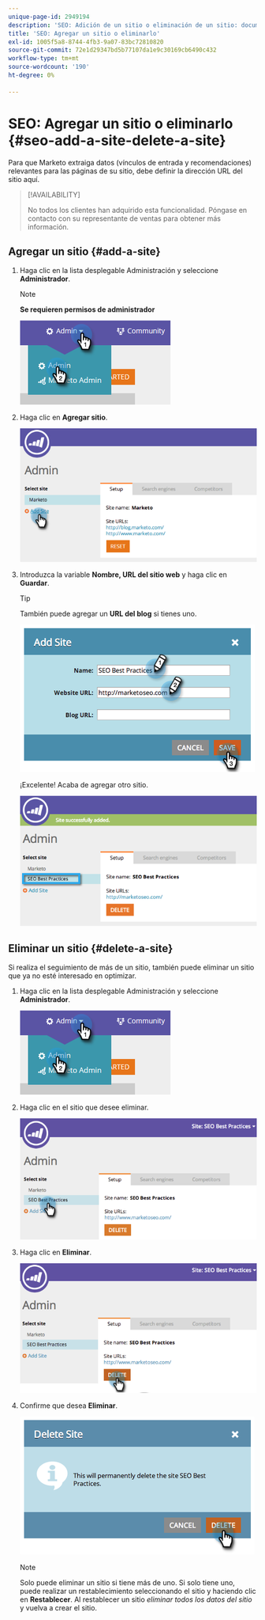 ```yaml
---
unique-page-id: 2949194
description: 'SEO: Adición de un sitio o eliminación de un sitio: documentos de Marketo: documentación del producto'
title: 'SEO: Agregar un sitio o eliminarlo'
exl-id: 1005f5a8-8744-4fb3-9a07-83bc72810820
source-git-commit: 72e1d29347bd5b77107da1e9c30169cb6490c432
workflow-type: tm+mt
source-wordcount: '190'
ht-degree: 0%

---
```


# SEO: Agregar un sitio o eliminarlo {#seo-add-a-site-delete-a-site}

Para que Marketo extraiga datos (vínculos de entrada y recomendaciones) relevantes para las páginas de su sitio, debe definir la dirección URL del sitio aquí.

>[!AVAILABILITY]
>
>No todos los clientes han adquirido esta funcionalidad. Póngase en contacto con su representante de ventas para obtener más información.

## Agregar un sitio {#add-a-site}

1. Haga clic en la lista desplegable Administración y seleccione **Administrador**.

   >[!NOTE]
   >
   >**Se requieren permisos de administrador**

   ![](assets/one.png)

1. Haga clic en **Agregar sitio**.

   ![](assets/two.png)

1. Introduzca la variable **Nombre, URL del sitio web** y haga clic en **Guardar**.

   >[!TIP]
   >
   >También puede agregar un **URL del blog** si tienes uno.

   ![](assets/image2014-9-17-21-3a19-3a51.png)

   ¡Excelente! Acaba de agregar otro sitio.

   ![](assets/four.png)

## Eliminar un sitio {#delete-a-site}

Si realiza el seguimiento de más de un sitio, también puede eliminar un sitio que ya no esté interesado en optimizar.

1. Haga clic en la lista desplegable Administración y seleccione **Administrador**.

   ![](assets/one.png)

1. Haga clic en el sitio que desee eliminar.

   ![](assets/six.png)

1. Haga clic en **Eliminar**.

   ![](assets/seven.png)

1. Confirme que desea **Eliminar**.

   ![](assets/image2014-9-17-21-3a21-3a22.png)

   >[!NOTE]
   >
   >Solo puede eliminar un sitio si tiene más de uno. Si solo tiene uno, puede realizar un restablecimiento seleccionando el sitio y haciendo clic en **Restablecer**. Al restablecer un sitio _eliminar todos los datos del sitio_ y vuelva a crear el sitio.
